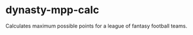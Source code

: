 dynasty-mpp-calc
================

Calculates maximum possible points for a league of fantasy football teams.
